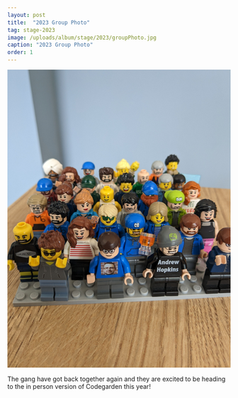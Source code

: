 ```yaml
---
layout: post
title:  "2023 Group Photo"
tag: stage-2023
image: /uploads/album/stage/2023/groupPhoto.jpg
caption: "2023 Group Photo"
order: 1
---
```


![](/uploads/album/stage/2023/groupPhoto.jpg)

The gang have got back together again and they are excited to be heading to the in person version of Codegarden this year! 


